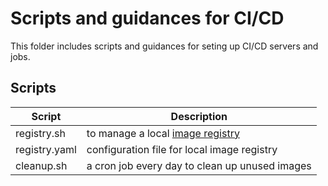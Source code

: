 # Scripts and guidances for CI/CD

This folder includes scripts and guidances for seting up CI/CD servers and jobs.

## Scripts

|Script|Description|
|------|-----------|
|registry.sh|to manage a local [image registry](https://hub.docker.com/_/registry)|
|registry.yaml|configuration file for local image registry|
|cleanup.sh|a cron job every day to clean up unused images|